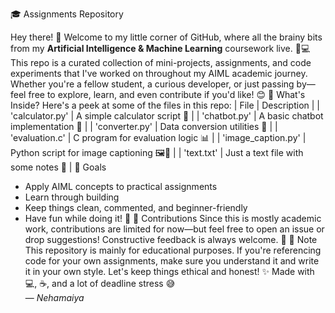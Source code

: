 
 🎓 Assignments Repository

Hey there! 👋 Welcome to my little corner of GitHub, where all the brainy bits from my **Artificial Intelligence & Machine Learning** coursework live. 🧠💻
This repo is a curated collection of mini-projects, assignments, and code experiments that I've worked on throughout my AIML academic journey. Whether you're a fellow student, a curious developer, or just passing by—feel free to explore, learn, and even contribute if you'd like! 😊
 📁 What's Inside?
Here's a peek at some of the files in this repo:
| File                | Description                              |
| 'calculator.py'     | A simple calculator script 🧮            |
| 'chatbot.py'        | A basic chatbot implementation 🤖        |
| 'converter.py'      | Data conversion utilities 🔄             |
| 'evaluation.c'      | C program for evaluation logic 📊        | 
| 'image_caption.py'  | Python script for image captioning 🖼️📝 |
| 'text.txt'          | Just a text file with some notes 📝      |
 🚀 Goals
- Apply AIML concepts to practical assignments
- Learn through building
- Keep things clean, commented, and beginner-friendly
- Have fun while doing it! 🎉
🤝 Contributions
Since this is mostly academic work, contributions are limited for now—but feel free to open an issue or drop suggestions! Constructive feedback is always welcome. 🙌
📌 Note
This repository is mainly for educational purposes. If you're referencing code for your own assignments, make sure you understand it and write it in your own style. Let's keep things ethical and honest! ✨
Made with 💻, ☕, and a lot of deadline stress 😅  
— *Nehamaiya*
